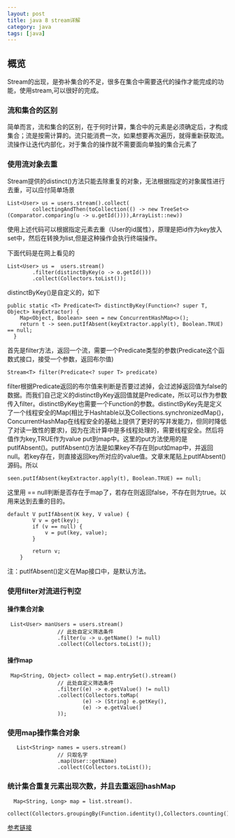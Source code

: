 ```yaml
---
layout: post
title: java 8 stream详解
category: java
tags: [java]
---
```




## 概览
Stream的出现，是弥补集合的不足，很多在集合中需要迭代的操作才能完成的功能，使用stream,可以很好的完成。

### 流和集合的区别
简单而言，流和集合的区别，在于何时计算，集合中的元素是必须确定后，才构成集合；流是按需计算的。流只能消费一次，如果想要再次遍历，就得重新获取流。流操作让迭代内部化，对于集合的操作就不需要面向单独的集合元素了

### 使用流对象去重
Stream提供的distinct()方法只能去除重复的对象，无法根据指定的对象属性进行去重，可以应付简单场景
```
List<User> us = users.stream().collect(
        collectingAndThen(toCollection(() -> new TreeSet<>(Comparator.comparing(u -> u.getId()))),ArrayList::new))
```
使用上述代码可以根据指定元素去重（User的id属性），原理是把id作为key放入set中，然后在转换为list,但是这种操作会执行终端操作。

下面代码是在网上看见的
```
List<User> us =  users.stream()
        .filter(distinctByKey(o -> o.getId()))
        .collect(Collectors.toList());
```
distinctByKey()是自定义的，如下
```
public static <T> Predicate<T> distinctByKey(Function<? super T, Object> keyExtractor) {
    Map<Object, Boolean> seen = new ConcurrentHashMap<>();
    return t -> seen.putIfAbsent(keyExtractor.apply(t), Boolean.TRUE) == null;
  }
```
首先是filter方法，返回一个流，需要一个Predicate类型的参数(Predicate这个函数式接口，接受一个参数，返回布尔值)
```
Stream<T> filter(Predicate<? super T> predicate)
```
filter根据Predicate返回的布尔值来判断是否要过滤掉，会过滤掉返回值为false的数据。而我们自己定义的distinctByKey返回值就是Predicate，所以可以作为参数传入filter。distinctByKey也需要一个Function的参数。distinctByKey先是定义了一个线程安全的Map(相比于Hashtable以及Collections.synchronizedMap()，ConcurrentHashMap在线程安全的基础上提供了更好的写并发能力，但同时降低了对读一致性的要求)，因为在流计算中是多线程处理的，需要线程安全。然后将值作为key,TRUE作为value put到map中。这里的put方法使用的是putIfAbsent()。putIfAbsent()方法是如果key不存在则put如map中，并返回null。若key存在，则直接返回key所对应的value值。文章末尾贴上putIfAbsent()源码。所以 
```
seen.putIfAbsent(keyExtractor.apply(t), Boolean.TRUE) == null;

```
这里用 == null判断是否存在于map了，若存在则返回false，不存在则为true。以用来达到去重的目的。

```
default V putIfAbsent(K key, V value) {
        V v = get(key);
        if (v == null) {
            v = put(key, value);
        }
 
        return v;
    }

```
注：putIfAbsent()定义在Map接口中，是默认方法。

### 使用filter对流进行判空

#### 操作集合对象
```
 List<User> manUsers = users.stream()
                // 此处自定义筛选条件
                .filter(u -> u.getName() != null)
                .collect(Collectors.toList());
```
#### 操作map
```
 Map<String, Object> collect = map.entrySet().stream()
                // 此处自定义筛选条件
                .filter((e) -> e.getValue() != null)
                .collect(Collectors.toMap(
                        (e) -> (String) e.getKey(),
                        (e) -> e.getValue()
                ));
```
### 使用map操作集合对象
```
   List<String> names = users.stream()
                // 只取名字
                .map(User::getName)
                .collect(Collectors.toList());
```
### 统计集合重复元素出现次数，并且去重返回hashMap
```
  Map<String, Long> map = list.stream().
      collect(Collectors.groupingBy(Function.identity(),Collectors.counting()));

```


[参考链接](http://www.importnew.com/24029.html)